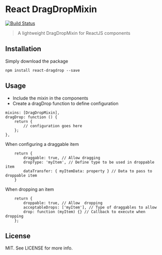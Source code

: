 # React DragDropMixin 
[![Build Status](https://travis-ci.org/itsh01/react-dragdrop.svg?branch=master)](https://travis-ci.org/itsh01/react-dragdrop)
> A lightweight DragDropMixin for ReactJS components

## Installation

Simply download the package
```
npm install react-dragdrop --save
```

## Usage

* Include the mixin in the components
* Create a dragDrop function to define configuration
```
mixins: [DragDropMixin],
dragDrop: function () {
    return {
        // configuration goes here
    };
},
```

When configuring a draggable item
```
    return {
        draggable: true, // Allow dragging
        dropType: 'myItem', // Define type to be used in droppable item
        dataTransfer: { myItemData: property } // Data to pass to droppable item
    }
```

When dropping an item
```
    return {
        droppable: true, // Allow  dropping
        acceptableDrops: ['myItem'], // Type of draggables to allow
        drop: function (myItem) {} // Callback to execute when dropping
    };
```

## License

MIT. See LICENSE for more info.